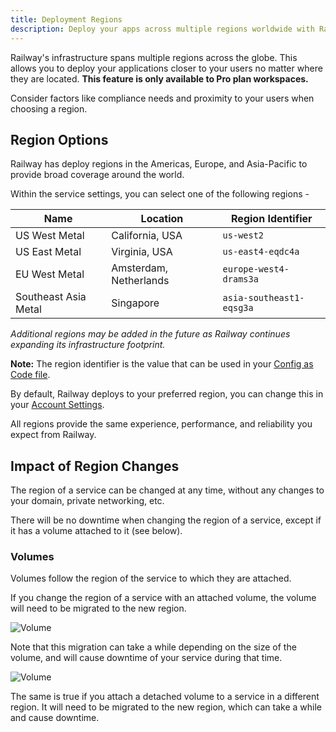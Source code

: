 ```yaml
---
title: Deployment Regions
description: Deploy your apps across multiple regions worldwide with Railway’s powerful infrastructure.
---
```


Railway's infrastructure spans multiple regions across the globe. This allows you to deploy your applications closer to your users no matter where they are located. **This feature is only available to Pro plan workspaces.**

Consider factors like compliance needs and proximity to your users when choosing a region.

## Region Options

Railway has deploy regions in the Americas, Europe, and Asia-Pacific to provide broad coverage around the world.

Within the service settings, you can select one of the following regions -

| Name                 | Location               | Region Identifier        |
| -------------------- | ---------------------- | ------------------------ |
| US West Metal        | California, USA        | `us-west2`               |
| US East Metal        | Virginia, USA          | `us-east4-eqdc4a`        |
| EU West Metal        | Amsterdam, Netherlands | `europe-west4-drams3a`   |
| Southeast Asia Metal | Singapore              | `asia-southeast1-eqsg3a` |

_Additional regions may be added in the future as Railway continues expanding its infrastructure footprint._

**Note:** The region identifier is the value that can be used in your [Config as Code file](/reference/config-as-code#multi-region-configuration).

By default, Railway deploys to your preferred region, you can change this in your [Account Settings](https://railway.com/workspace).

All regions provide the same experience, performance, and reliability you expect from Railway.

## Impact of Region Changes

The region of a service can be changed at any time, without any changes to your domain, private networking, etc.

There will be no downtime when changing the region of a service, except if it has a volume attached to it (see below).

### Volumes

Volumes follow the region of the service to which they are attached.

If you change the region of a service with an attached volume, the volume will need to be migrated to the new region.

<Image
    quality={100}
    src="https://res.cloudinary.com/railway/image/upload/v1695660986/docs/volume_migrate_modal.png"
    alt="Volume"
    width={669}
    height={678}
/>

Note that this migration can take a while depending on the size of the volume, and will cause downtime of your service during that time.

<Image
    quality={100}
    src="https://res.cloudinary.com/railway/image/upload/v1695661106/docs/volume_migration.png"
    alt="Volume"
    width={732}
    height={483}
/>

The same is true if you attach a detached volume to a service in a different region. It will need to be migrated to the new region, which can take a while and cause downtime.
